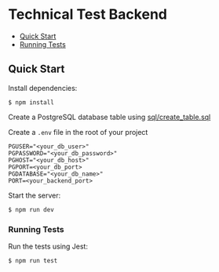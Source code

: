 # Technical Test Backend

* [Quick Start](#quick-start)
* [Running Tests](#running-tests)

## Quick Start

  Install dependencies:

```console
$ npm install
```

  Create a PostgreSQL database table using [sql/create_table.sql](https://github.com/hochun-andrew/Technical_Test_Backend_20240708/blob/main/sql/create_table.sql)

  Create a `.env` file in the root of your project

```dosini
PGUSER="<your_db_user>"
PGPASSWORD="<your_db_password>"
PGHOST="<your_db_host>"
PGPORT=<your_db_port>
PGDATABASE="<your_db_name>"
PORT=<your_backend_port>
```

  Start the server:

```console
$ npm run dev 
```

### Running Tests

  Run the tests using Jest:

```console
$ npm run test
```
